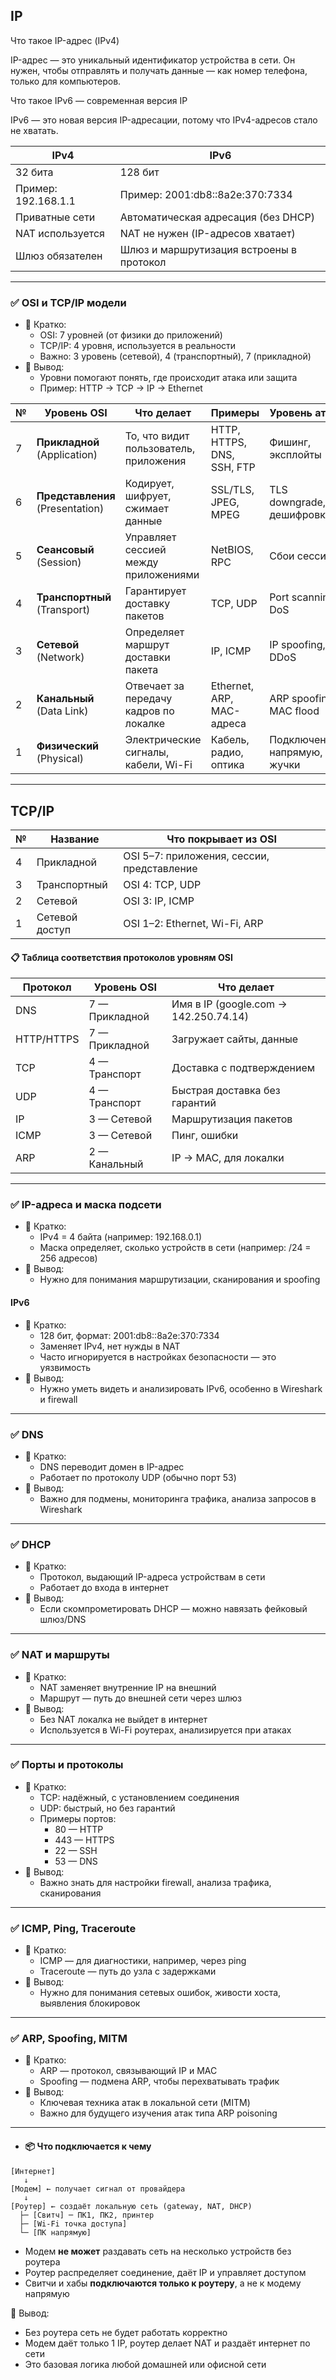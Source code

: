 ## IP 
 Что такое IP-адрес (IPv4)
 
 IP-адрес — это уникальный идентификатор устройства в сети. 
Он нужен, чтобы отправлять и получать данные — как номер телефона, только для компьютеров.

 Что такое IPv6 — современная версия IP
 
IPv6 — это новая версия IP-адресации, потому что IPv4-адресов стало не хватать.

| IPv4                | IPv6                                     |
| ------------------- | ---------------------------------------- |
| 32 бита             | 128 бит                                  |
| Пример: 192.168.1.1 | Пример: 2001\:db8::8a2e:370:7334         |
| Приватные сети      | Автоматическая адресация (без DHCP)      |
| NAT используется    | NAT не нужен (IP-адресов хватает)        |
| Шлюз обязателен     | Шлюз и маршрутизация встроены в протокол |

---

### ✅ OSI и TCP/IP модели

- 📌 Кратко:
  - OSI: 7 уровней (от физики до приложений)
  - TCP/IP: 4 уровня, используется в реальности
  - Важно: 3 уровень (сетевой), 4 (транспортный), 7 (прикладной)
- 🧠 Вывод:
  - Уровни помогают понять, где происходит атака или защита
  - Пример: HTTP → TCP → IP → Ethernet

| № | Уровень OSI                      | Что делает                             | Примеры                    | Уровень атак                |
| - | -------------------------------- | -------------------------------------- | -------------------------- | --------------------------- |
| 7 | **Прикладной** (Application)     | То, что видит пользователь, приложения | HTTP, HTTPS, DNS, SSH, FTP | Фишинг, эксплойты           |
| 6 | **Представления** (Presentation) | Кодирует, шифрует, сжимает данные      | SSL/TLS, JPEG, MPEG        | TLS downgrade, дешифровка   |
| 5 | **Сеансовый** (Session)          | Управляет сессией между приложениями   | NetBIOS, RPC               | Сбои сессий                 |
| 4 | **Транспортный** (Transport)     | Гарантирует доставку пакетов           | TCP, UDP                   | Port scanning, DoS          |
| 3 | **Сетевой** (Network)            | Определяет маршрут доставки пакета     | IP, ICMP                   | IP spoofing, DDoS           |
| 2 | **Канальный** (Data Link)        | Отвечает за передачу кадров по локалке | Ethernet, ARP, MAC-адреса  | ARP spoofing, MAC flood     |
| 1 | **Физический** (Physical)        | Электрические сигналы, кабели, Wi-Fi   | Кабель, радио, оптика      | Подключение напрямую, жучки |
---
## TCP/IP

| № | Название       | Что покрывает из OSI                       |
| - | -------------- | ------------------------------------------ |
| 4 | Прикладной     | OSI 5–7: приложения, сессии, представление |
| 3 | Транспортный   | OSI 4: TCP, UDP                            |
| 2 | Сетевой        | OSI 3: IP, ICMP                            |
| 1 | Сетевой доступ | OSI 1–2: Ethernet, Wi-Fi, ARP              |


#### 📋 Таблица соответствия протоколов уровням OSI

| Протокол | Уровень OSI | Что делает |
|----------|-------------|------------|
| DNS      | 7 — Прикладной | Имя в IP (google.com → 142.250.74.14) |
| HTTP/HTTPS | 7 — Прикладной | Загружает сайты, данные |
| TCP      | 4 — Транспорт | Доставка с подтверждением |
| UDP      | 4 — Транспорт | Быстрая доставка без гарантий |
| IP       | 3 — Сетевой | Маршрутизация пакетов |
| ICMP     | 3 — Сетевой | Пинг, ошибки |
| ARP      | 2 — Канальный | IP → MAC, для локалки |

---

### ✅ IP-адреса и маска подсети

- 📌 Кратко:
  - IPv4 = 4 байта (например: 192.168.0.1)
  - Маска определяет, сколько устройств в сети (например: /24 = 256 адресов)
- 🧠 Вывод:
  - Нужно для понимания маршрутизации, сканирования и spoofing

#### IPv6
- 📌 Кратко:
  - 128 бит, формат: 2001:db8::8a2e:370:7334
  - Заменяет IPv4, нет нужды в NAT
  - Часто игнорируется в настройках безопасности — это уязвимость
- 🧠 Вывод:
  - Нужно уметь видеть и анализировать IPv6, особенно в Wireshark и firewall

---

### ✅ DNS

- 📌 Кратко:
  - DNS переводит домен в IP-адрес
  - Работает по протоколу UDP (обычно порт 53)
- 🧠 Вывод:
  - Важно для подмены, мониторинга трафика, анализа запросов в Wireshark

---

### ✅ DHCP

- 📌 Кратко:
  - Протокол, выдающий IP-адреса устройствам в сети
  - Работает до входа в интернет
- 🧠 Вывод:
  - Если скомпрометировать DHCP — можно навязать фейковый шлюз/DNS

---

### ✅ NAT и маршруты

- 📌 Кратко:
  - NAT заменяет внутренние IP на внешний
  - Маршрут — путь до внешней сети через шлюз
- 🧠 Вывод:
  - Без NAT локалка не выйдет в интернет
  - Используется в Wi-Fi роутерах, анализируется при атаках

---

### ✅ Порты и протоколы

- 📌 Кратко:
  - TCP: надёжный, с установлением соединения
  - UDP: быстрый, но без гарантий
  - Примеры портов:
    - 80 — HTTP
    - 443 — HTTPS
    - 22 — SSH
    - 53 — DNS
- 🧠 Вывод:
  - Важно знать для настройки firewall, анализа трафика, сканирования

---

### ✅ ICMP, Ping, Traceroute

- 📌 Кратко:
  - ICMP — для диагностики, например, через ping
  - Traceroute — путь до узла с задержками
- 🧠 Вывод:
  - Нужно для понимания сетевых ошибок, живости хоста, выявления блокировок

---

### ✅ ARP, Spoofing, MITM

- 📌 Кратко:
  - ARP — протокол, связывающий IP и MAC
  - Spoofing — подмена ARP, чтобы перехватывать трафик
- 🧠 Вывод:
  - Ключевая техника атак в локальной сети (MITM)
  - Важно для будущего изучения атак типа ARP poisoning

  
 ---
 
  - #### 📦 Что подключается к чему

```text
[Интернет]
   ↓
[Модем] ← получает сигнал от провайдера
   ↓
[Роутер] ← создаёт локальную сеть (gateway, NAT, DHCP)
  ├─ [Свитч] ─ ПК1, ПК2, принтер
  ├─ [Wi-Fi точка доступа]
  └─ [ПК напрямую]
```

- Модем **не может** раздавать сеть на несколько устройств без роутера
- Роутер распределяет соединение, даёт IP и управляет доступом
- Свитчи и хабы **подключаются только к роутеру**, а не к модему напрямую

🧠 Вывод:
- Без роутера сеть не будет работать корректно
- Модем даёт только 1 IP, роутер делает NAT и раздаёт интернет по сети
- Это базовая логика любой домашней или офисной сети

